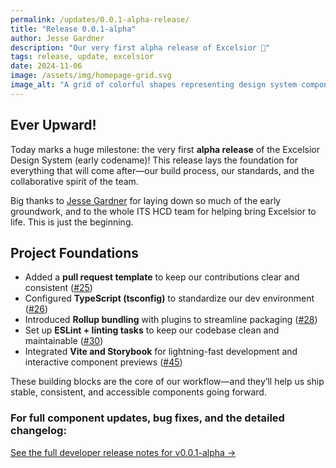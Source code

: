 ```yaml
---
permalink: /updates/0.0.1-alpha-release/
title: "Release 0.0.1-alpha"
author: Jesse Gardner
description: "Our very first alpha release of Excelsior 🎉"
tags: release, update, excelsior
date: 2024-11-06
image: /assets/img/homepage-grid.svg
image_alt: "A grid of colorful shapes representing design system components"
---
```


## Ever Upward!

Today marks a huge milestone: the very first **alpha release** of the Excelsior Design System (early codename)! This release lays the foundation for everything that will come after—our build process, our standards, and the collaborative spirit of the team.  

Big thanks to [Jesse Gardner](https://github.com/plasticmind) for laying down so much of the early groundwork, and to the whole ITS HCD team for helping bring Excelsior to life. This is just the beginning.  

## Project Foundations  

- Added a **pull request template** to keep our contributions clear and consistent ([#25](https://github.com/ITS-HCD/excelsior/pull/25))  
- Configured **TypeScript (tsconfig)** to standardize our dev environment ([#26](https://github.com/ITS-HCD/excelsior/pull/26))  
- Introduced **Rollup bundling** with plugins to streamline packaging ([#28](https://github.com/ITS-HCD/excelsior/pull/28))  
- Set up **ESLint + linting tasks** to keep our codebase clean and maintainable ([#30](https://github.com/ITS-HCD/excelsior/pull/30))  
- Integrated **Vite and Storybook** for lightning-fast development and interactive component previews ([#45](https://github.com/ITS-HCD/excelsior/pull/45))  

These building blocks are the core of our workflow—and they’ll help us ship stable, consistent, and accessible components going forward.  

### For full component updates, bug fixes, and the detailed changelog:  
[See the full developer release notes for v0.0.1-alpha →](https://github.com/ITS-HCD/excelsior/releases/tag/v0.0.1-alpha "https://github.com/its-hcd/excelsior/releases/tag/v0.0.1-alpha")
